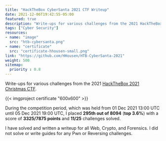 ```yaml
---
title: "HackTheBox CyberSanta 2021 CTF Writeup"
date: 2021-12-06T19:42:55-05:00
featured: true
description: "Write-ups for various challenges from the 2021 HackTheBox 2021 Christmas CTF. Solved all web, crypto, and forensics puzzles."
tags: ["Cyber Security"]
resources:
- name: "image"
  src: "htb-cybersanta.png"
- name: "certificate"
  src: "certificate-hhousen-small.png"
link: "https://github.com/HHousen/HTB-CyberSanta-2021"
weight: 500
sitemap:
  priority : 0.8
---
```


Write-ups for various challenges from the 2021 [HackTheBox 2021 Christmas CTF](https://ctf.hackthebox.com/ctf/249).

{{< imgproject certificate "600x600" >}}

During the competition period, which was held from 01 Dec 2021 13:00 UTC until 05 Dec 2021 19:00 UTC, I placed **295th out of 8094** (**top 3.6%**) with a score of **3325/7875 points** and **11/25** challenges solved.

I have solved and written a writeup for all Web, Crypto, and Forensics. I did not solve or write guides for any Pwn or Reversing challenges.
